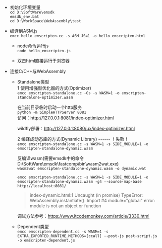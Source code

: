 - 初始化环境变量    
`cd D:\SoftWare\emsdk`    
`emsdk_env.bat`    
`cd D:\WorkSpace\WebAssembly\test`    



- 编译到ASM.js    
`emcc hello_emscripten.cc -s ASM_JS=1 -o hello_emscripten.html`    

  - node命令运行js    
  `node hello_emscripten.js`    

  - 双击html直接运行于浏览器    

- 连接C/C++与WebAssembly    
  - Standalone类型    
    1 使用增强型优化器的方式(Optimizer)    
    `emcc emscripten-standalone.cc -Os -s WASM=1 -o emscripten-standalone-optimizer.wasm`    

     在当前目录临时启动一个http服务    
    `python -m SimpleHTTPServer 8081`    
    访问：http://127.0.0.1:8081/index-optimizer.html    

     wildfly部署：http://127.0.0.1:8080/ux/index-optimizer.html    

    2 编译成动态库的方式(Dynamic Library) ------ ！失败！    
    `emcc emscripten-standalone.cc -s WASM=1 -s SIDE_MODULE=1 -o emscripten-standalone-dynamic.wasm`    

     反编译wasm(需要emsdk中的命令D:\SoftWare\emsdk\fastcomp\bin\wasm2wat.exe)    
    `wasm2wat emscripten-standalone-dynamic.wasm -o dynamic.wat`    

    `emcc emscripten-standalone.cc -s WASM=1 -s SIDE_MODULE=1 -o emscripten-standalone-dynamic.wasm -g4 --source-map-base http://localhost:8081/`    

    > index-dynamic.html:1 Uncaught (in promise) TypeError: WebAssembly.instantiate(): Import #4 module="global" error: module is not an object or function    

     调试方法参考：https://www.itcodemonkey.com/article/3330.html    

  - Dependent类型    
  `emcc emscripten-dependent.cc -s WASM=1 -s EXTRA_EXPORTED_RUNTIME_METHODS=[ccall] --post-js post-script.js -o emscripten-dependent.js`    




